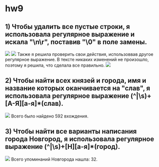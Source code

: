 # hw9
## 1) Чтобы удалить все пустые строки, я использовала регулярное выражение и искала "\n\r", поставив "\0" в поле замены.
![](https://pp.userapi.com/c840332/v840332947/8e58e/sXfFTipsO7Q.jpg)
![](https://pp.userapi.com/c840332/v840332947/8e598/d0N161WZOT0.jpg)
Также я решила проверить свои действия, использоввав другое регулярное выражение. В тексте никаких изменений не произошло, поэтому я решила, что сделала все правильно.
![](https://pp.userapi.com/c840332/v840332947/8e5a2/3OCnQiBzxiQ.jpg)


## 2) Чтобы найти всех князей и города, имя и название которых оканчивается на "слав", я использовала регулярное выражение (^|\s)+[А-Я][а-я]*(слав). 
![](https://pp.userapi.com/c840332/v840332947/8e5ac/2MLXd97apzY.jpg)
Всего было найдено 592 вхождения.

## 3) Чтобы найти все варианты написания города Новгород, я использовала регулярное выражение (^|\s)+[Н][а-я]*(город). 
![](https://pp.userapi.com/c840332/v840332947/8e5b6/j6sPSQIJRTY.jpg)
Всего упоминаний Новгорода нашла: 32.
